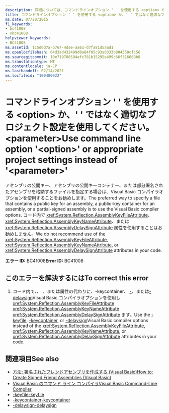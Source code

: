 ```yaml
---
description: 詳細については、コマンドラインオプション ' ' を使用する <option> か、' ' ではなく適切なプロジェクト設定を使用してください。 <parameter>
title: コマンドラインオプション ' ' を使用する <option> か、' ' ではなく適切なプロジェクト設定を使用してください。 <parameter>
ms.date: 07/20/2015
f1_keywords:
- bc41008
- vbc41008
helpviewer_keywords:
- BC41008
ms.assetid: 1c5d6d7a-b767-4dae-aa61-d7fa81d5aad1
ms.openlocfilehash: 04d3ad432499d0a84f05c93a0333b004350cfc56
ms.sourcegitcommit: 10e719780594efc781b15295e499c66f316068b8
ms.translationtype: MT
ms.contentlocale: ja-JP
ms.lasthandoff: 02/14/2021
ms.locfileid: "100480922"
---
```

# <a name="use-command-line-option-option-or-appropriate-project-settings-instead-of-parameter"></a><span data-ttu-id="7a3f4-103">コマンドラインオプション ' ' を使用する \<option> か、' ' ではなく適切なプロジェクト設定を使用してください。 \<parameter></span><span class="sxs-lookup"><span data-stu-id="7a3f4-103">Use command line option '\<option>' or appropriate project settings instead of '\<parameter>'</span></span>

<span data-ttu-id="7a3f4-104">アセンブリの公開キー、アセンブリの公開キーコンテナー、または部分署名されたアセンブリを格納するファイルを指定する場合は、Visual Basic コンパイラオプションを使用することをお勧めします。</span><span class="sxs-lookup"><span data-stu-id="7a3f4-104">The preferred way to specify a file that contains a public key for an assembly, a public-key container for an assembly, or a partial-signed assembly is to use the Visual Basic compiler options.</span></span> <span data-ttu-id="7a3f4-105">コード内で <xref:System.Reflection.AssemblyKeyFileAttribute>、 <xref:System.Reflection.AssemblyKeyNameAttribute>、または <xref:System.Reflection.AssemblyDelaySignAttribute> 属性を使用することはお勧めしません。</span><span class="sxs-lookup"><span data-stu-id="7a3f4-105">We do not recommend use of the <xref:System.Reflection.AssemblyKeyFileAttribute>, <xref:System.Reflection.AssemblyKeyNameAttribute>, or <xref:System.Reflection.AssemblyDelaySignAttribute> attributes in your code.</span></span>  
  
 <span data-ttu-id="7a3f4-106">**エラー ID:** BC41008</span><span class="sxs-lookup"><span data-stu-id="7a3f4-106">**Error ID:** BC41008</span></span>  
  
## <a name="to-correct-this-error"></a><span data-ttu-id="7a3f4-107">このエラーを解決するには</span><span class="sxs-lookup"><span data-stu-id="7a3f4-107">To correct this error</span></span>  
  
1. <span data-ttu-id="7a3f4-108">コード内で、、 [](../reference/command-line-compiler/keyfile.md)、または属性の代わりに、-keycontainer、 [-](../reference/command-line-compiler/keycontainer.md)、または[-delaysign](../reference/command-line-compiler/delaysign.md)Visual Basic コンパイラオプションを使用し <xref:System.Reflection.AssemblyKeyFileAttribute> <xref:System.Reflection.AssemblyKeyNameAttribute> <xref:System.Reflection.AssemblyDelaySignAttribute> ます。</span><span class="sxs-lookup"><span data-stu-id="7a3f4-108">Use the [-keyfile](../reference/command-line-compiler/keyfile.md), [-keycontainer](../reference/command-line-compiler/keycontainer.md), or [-delaysign](../reference/command-line-compiler/delaysign.md)Visual Basic compiler options instead of the <xref:System.Reflection.AssemblyKeyFileAttribute>, <xref:System.Reflection.AssemblyKeyNameAttribute>, or <xref:System.Reflection.AssemblyDelaySignAttribute> attributes in your code.</span></span>  
  
## <a name="see-also"></a><span data-ttu-id="7a3f4-109">関連項目</span><span class="sxs-lookup"><span data-stu-id="7a3f4-109">See also</span></span>

- [<span data-ttu-id="7a3f4-110">方法: 署名されたフレンドアセンブリを作成する (Visual Basic)</span><span class="sxs-lookup"><span data-stu-id="7a3f4-110">How to: Create Signed Friend Assemblies (Visual Basic)</span></span>](../../standard/assembly/create-signed-friend.md)
- [<span data-ttu-id="7a3f4-111">Visual Basic のコマンド ライン コンパイラ</span><span class="sxs-lookup"><span data-stu-id="7a3f4-111">Visual Basic Command-Line Compiler</span></span>](../reference/command-line-compiler/index.md)
- [<span data-ttu-id="7a3f4-112">-keyfile</span><span class="sxs-lookup"><span data-stu-id="7a3f4-112">-keyfile</span></span>](../reference/command-line-compiler/keyfile.md)
- [<span data-ttu-id="7a3f4-113">-keycontainer</span><span class="sxs-lookup"><span data-stu-id="7a3f4-113">-keycontainer</span></span>](../reference/command-line-compiler/keycontainer.md)
- [<span data-ttu-id="7a3f4-114">-delaysign</span><span class="sxs-lookup"><span data-stu-id="7a3f4-114">-delaysign</span></span>](../reference/command-line-compiler/delaysign.md)
